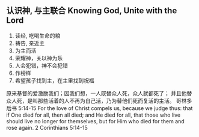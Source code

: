 ## 认识神, 与主联合 Knowing God, Unite with the Lord
1. 读经, 吃喝生命的粮
1. 祷告, 亲近主
1. 为主而活
1. 荣耀神，关以神为乐
1. 人会犯错，神不会犯错
1. 作榜样
1. 希望孩子找到主，在主里找到祝福


原来基督的爱激励我们；因我们想，一人既替众人死，众人就都死了； 并且他替众人死，是叫那些活着的人不再为自己活，乃为替他们死而复活的主活。
哥林多后书 5:14‭-‬15
For the love of Christ compels us, because we judge thus: that if One died for all, then all died; and He died for all, that those who live should live no longer for themselves, but for Him who died for them and rose again. 2 Corinthians 5:14‭-‬15
